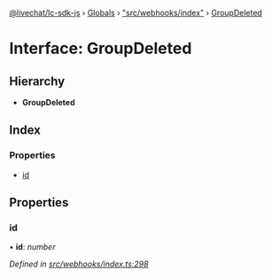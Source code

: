 [@livechat/lc-sdk-js](../README.md) › [Globals](../globals.md) › ["src/webhooks/index"](../modules/_src_webhooks_index_.md) › [GroupDeleted](_src_webhooks_index_.groupdeleted.md)

# Interface: GroupDeleted

## Hierarchy

* **GroupDeleted**

## Index

### Properties

* [id](_src_webhooks_index_.groupdeleted.md#id)

## Properties

###  id

• **id**: *number*

*Defined in [src/webhooks/index.ts:298](https://github.com/livechat/lc-sdk-js/blob/04572ce/src/webhooks/index.ts#L298)*
